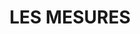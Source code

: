 ---
layout: test
title:  "LES MESURES"
collections: ["patrimoni-arquitectonic", "bcil-previstos-cbp"]
coordinates:
  - group1:
        - [1.460927749286807, 42.358069999341488]
        - [1.460956939628262, 42.358075156825308]
        - [1.460962532888699, 42.358059892747669]
        - [1.460932922924401, 42.358055474251337]
        - [1.460927749286807, 42.358069999341488]
  - group2:
        - [1.46101793345406, 42.358085357929582]
        - [1.461048328192767, 42.358090531559839]
        - [1.461055366513293, 42.358073648713855]
        - [1.461024161593787, 42.358068762056412]
        - [1.46101793345406, 42.358085357929582]
---